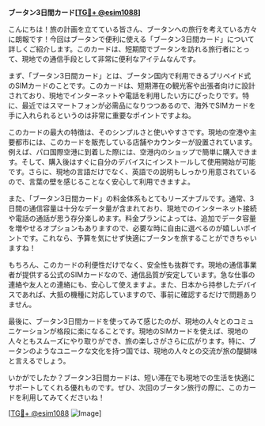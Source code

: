 **ブータン3日間カード[[TG💪+ @esim1088](https://t.me/s/esim1088)]**

こんにちは！旅の計画を立てている皆さん、ブータンへの旅行を考えている方々に朗報です！今回はブータンで便利に使える「ブータン3日間カード」について詳しくご紹介します。このカードは、短期間でブータンを訪れる旅行者にとって、現地での通信手段として非常に便利なアイテムなんです。

まず、「ブータン3日間カード」とは、ブータン国内で利用できるプリペイド式のSIMカードのことです。このカードは、短期滞在の観光客や出張者向けに設計されており、現地でインターネットや電話を利用したい方にぴったりです。特に、最近ではスマートフォンが必需品になりつつあるので、海外でSIMカードを手に入れられるというのは非常に重要なポイントですよね。

このカードの最大の特徴は、そのシンプルさと使いやすさです。現地の空港や主要都市には、このカードを販売している店舗やカウンターが設置されています。例えば、パロ国際空港に到着した際には、空港内のショップで簡単に購入できます。そして、購入後はすぐに自分のデバイスにインストールして使用開始が可能です。さらに、現地の言語だけでなく、英語での説明もしっかり用意されているので、言葉の壁を感じることなく安心して利用できますよ。

また、「ブータン3日間カード」の料金体系もとてもリーズナブルです。通常、3日間の通信容量は十分なデータ量が含まれており、現地でのインターネット接続や電話の通話が思う存分楽しめます。料金プランによっては、追加でデータ容量を増やせるオプションもありますので、必要な時に自由に選べるのが嬉しいポイントです。これなら、予算を気にせず快適にブータンを旅することができちゃいますね！

もちろん、このカードの利便性だけでなく、安全性も抜群です。現地の通信事業者が提供する公式のSIMカードなので、通信品質が安定しています。急な仕事の連絡や友人との連絡にも、安心して使えますよ。また、日本から持参したデバイスであれば、大抵の機種に対応していますので、事前に確認するだけで問題ありません。

最後に、ブータン3日間カードを使ってみて感じたのが、現地の人々とのコミュニケーションが格段に楽になることです。現地のSIMカードを使えば、現地の人々ともスムーズにやり取りができ、旅の楽しさがさらに広がります。特に、ブータンのようなユニークな文化を持つ国では、現地の人々との交流が旅の醍醐味と言えるでしょう。

いかがでしたか？ブータン3日間カードは、短い滞在でも現地での生活を快適にサポートしてくれる優れものです。ぜひ、次回のブータン旅行の際に、このカードを利用してみてくださいね！

[[TG💪+ @esim1088](https://t.me/s/esim1088) ![Image](https://i.postimg.cc/Y0z9fWf4/image.png)]